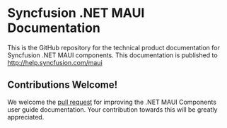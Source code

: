 # Syncfusion .NET MAUI Documentation

This is the GitHub repository for the technical product documentation for Syncfusion .NET MAUI components. This documentation is published to http://help.syncfusion.com/maui

## Contributions Welcome!

We welcome the [pull request](https://docs.github.com/en/github/managing-files-in-a-repository/editing-files-in-another-users-repository) for improving the .NET MAUI Components user guide documentation. Your contribution towards this will be greatly appreciated.